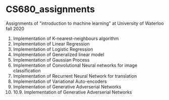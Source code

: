 # CS680_assignments
Assignments of  "introduction to machine learning" at University of Waterloo fall 2020

1. Implementation of K-nearest-neighbours algorithm
2. Implementation of Linear Regression
3. Implementation of Logistic Regression
4. Implementation of Generalized linear model
5. Implementation of Gaussian Process
6. Implementation of Convolutional Neural networks for image classification
7. Implementation of Recurrent Neural Network for translation
8. Implementation of Variational Auto-encoders
9. Implementation of Generative Adverserial Networks
10. 10.9. Implementation of Generative Adverserial Networks
